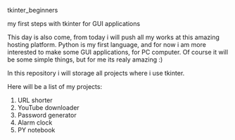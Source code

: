 tkinter_beginners

my first steps with tkinter for GUI applications

This day is also come, from today i will push all my works at this amazing hosting platform. Python is my first language, and for now i am more interested to make some GUI applications, for PC computer. Of course it will be some simple things, but for me its realy amazing :)

In this repository i will storage all projects where i use tkinter.

Here will be a list of my projects:

1. URL shorter
2. YouTube downloader
3. Password generator
4. Alarm clock
5. PY notebook